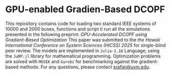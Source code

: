 # GPU-enabled Gradien-Based DCOPF
This repository contains code for  loading two standard IEEE systems of 10000 and 2000 buses, functions and script ti run all the simulations presented in the following preprint:
*GPU-Accelerated DCOPF using Gradient-Based Optimization*
This paper was submitted to the *the Hawaii International Conference on System Sciences (HICSS) 2025* for single-blind peer review.
The models are implemented in ```Julia-1.10``` Language, using the ```JuMP.jl``` library for mathematical programming. Optimization problems are solved with ```MOSEK``` and ```Gurobi``` for benchmarking against the gradient-based methods.
For any questions, please contact srafiei@uvm.edu.
